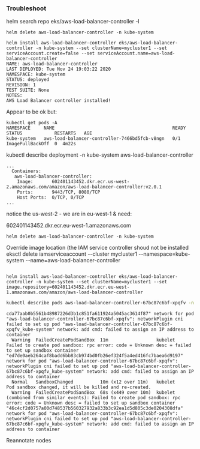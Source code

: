 ### Troubleshoot

helm search repo eks/aws-load-balancer-controller -l

```
helm delete aws-load-balancer-controller -n kube-system
```


```
helm install aws-load-balancer-controller eks/aws-load-balancer-controller -n kube-system --set clusterName=mycluster1 --set serviceAccount.create=false --set serviceAccount.name=aws-load-balancer-controller
NAME: aws-load-balancer-controller
LAST DEPLOYED: Tue Nov 24 19:03:22 2020
NAMESPACE: kube-system
STATUS: deployed
REVISION: 1
TEST SUITE: None
NOTES:
AWS Load Balancer controller installed!
```

Appear to be ok but:
```
kubectl get pods -A
NAMESPACE     NAME                                            READY   STATUS            RESTARTS   AGE
kube-system   aws-load-balancer-controller-7466bd5fcb-v8ngn   0/1     ImagePullBackOff  0  4m22s
```


kubectl describe deployment -n kube-system aws-load-balancer-controller
```
...
  Containers:
   aws-load-balancer-controller:
    Image:       602401143452.dkr.ecr.us-west-2.amazonaws.com/amazon/aws-load-balancer-controller:v2.0.1
    Ports:       9443/TCP, 8080/TCP
    Host Ports:  0/TCP, 0/TCP
...
```

notice the us-west-2 - we are in eu-west-1
& need:

602401143452.dkr.ecr.eu-west-1.amazonaws.com

```
helm delete aws-load-balancer-controller -n kube-system
```

Override image location  (the IAM service controller shoud not be installed
eksctl delete iamserviceaccount --cluster mycluster1 --namespace=kube-system --name=aws-load-balancer-controller

```

helm install aws-load-balancer-controller eks/aws-load-balancer-controller -n kube-system --set clusterName=mycluster1 --set image.repository=602401143452.dkr.ecr.eu-west-1.amazonaws.com/amazon/aws-load-balancer-controller 
```




```bash
kubectl describe pods aws-load-balancer-controller-67bc87c6bf-xpqfv -n kube-system
```
```
cda77aab0b5561b48987226d3b1c851fa611924a5045ac3614f87" network for pod "aws-load-balancer-controller-67bc87c6bf-xpqfv": networkPlugin cni failed to set up pod "aws-load-balancer-controller-67bc87c6bf-xpqfv_kube-system" network: add cmd: failed to assign an IP address to container
  Warning  FailedCreatePodSandBox  11m                  kubelet            Failed to create pod sandbox: rpc error: code = Unknown desc = failed to set up sandbox container "ed7de0aeb264caf8badd6bb83cb974bd0fb26ef324f5a4ed416fc7baea6d9197" network for pod "aws-load-balancer-controller-67bc87c6bf-xpqfv": networkPlugin cni failed to set up pod "aws-load-balancer-controller-67bc87c6bf-xpqfv_kube-system" network: add cmd: failed to assign an IP address to container
  Normal   SandboxChanged          10m (x12 over 11m)   kubelet            Pod sandbox changed, it will be killed and re-created.
  Warning  FailedCreatePodSandBox  68s (x449 over 10m)  kubelet            (combined from similar events): Failed to create pod sandbox: rpc error: code = Unknown desc = failed to set up sandbox container "46c4cf2d0757a00d748537b560327932a833b3c92ea1d5d805c3de0204308dfa" network for pod "aws-load-balancer-controller-67bc87c6bf-xpqfv": networkPlugin cni failed to set up pod "aws-load-balancer-controller-67bc87c6bf-xpqfv_kube-system" network: add cmd: failed to assign an IP address to container
```

Reannotate nodes